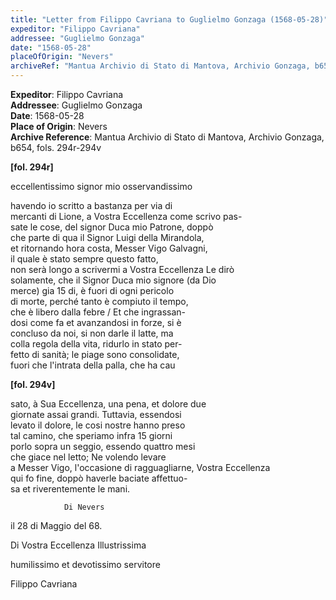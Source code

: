 ```yaml
---
title: "Letter from Filippo Cavriana to Guglielmo Gonzaga (1568-05-28)"
expeditor: "Filippo Cavriana"
addressee: "Guglielmo Gonzaga"
date: "1568-05-28"
placeOfOrigin: "Nevers"
archiveRef: "Mantua Archivio di Stato di Mantova, Archivio Gonzaga, b654, fols. 294r-294v"
---
```


**Expeditor**: Filippo Cavriana  
**Addressee**: Guglielmo Gonzaga  
**Date**: 1568-05-28  
**Place of Origin**: Nevers  
**Archive Reference**: Mantua Archivio di Stato di Mantova, Archivio Gonzaga, b654, fols. 294r-294v  


        
            
                
**[fol. 294r]**

                  
eccellentissimo signor mio osservandissimo


                  
havendo io scritto a bastanza per via di   
mercanti di Lione, a Vostra Eccellenza come scrivo pas-  
sate le cose, del signor Duca mio Patrone, doppò   
che parte di qua il Signor Luigi della Mirandola,   
et ritornando hora costa, Messer Vigo Galvagni,   
il quale è stato sempre questo fatto,   
non serà longo a scrivermi a Vostra Eccellenza Le dirò   
solamente, che il Signor Duca mio signore (da Dio   
merce) gia 15 di, è fuori di ogni pericolo   
di morte, perché tanto è compiuto il tempo,   
che è libero dalla febre / Et che ingrassan-  
dosi come fa et avanzandosi in forze, si è   
concluso da noi, si non darle il latte, ma   
colla regola della vita, ridurlo in stato per-  
fetto di sanità; le piage sono consolidate,   
fuori che l'intrata della palla, che ha cau
				
**[fol. 294v]**

				  
sato, à Sua Eccellenza, una pena, et dolore due   
giornate assai grandi. Tuttavia, essendosi   
levato il dolore, le cosi nostre hanno preso   
tal camino, che speriamo infra 15 giorni   
porlo sopra un seggio, essendo quattro mesi   
che giace nel letto; Ne volendo levare   
a Messer Vigo, l'occasione di ragguagliarne, Vostra Eccellenza   
qui fo fine, doppò haverle baciate affettuo-  
sa et riverentemente le mani.


                
                Di Nevers   
il 28 di Maggio del 68.
                  
Di Vostra Eccellenza Illustrissima
                  
humilissimo et devotissimo servitore
                  
Filippo Cavriana
                


            
        
    